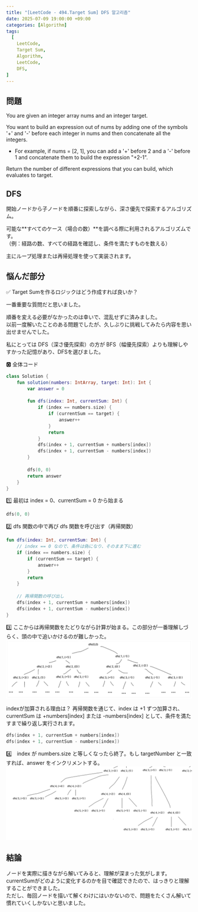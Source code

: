 ```yaml
---
title: "[LeetCode - 494.Target Sum] DFS 알고리즘"
date: 2025-07-09 19:00:00 +09:00
categories: [Algorithm]
tags:
  [
    LeetCode,
    Target Sum,
    Algorithm,
    LeetCode,
    DFS,
]
---
```


## 問題
You are given an integer array nums and an integer target.

You want to build an expression out of nums by adding one of the symbols '+' and '-' before each integer in nums and then concatenate all the integers.
- For example, if nums = [2, 1], you can add a '+' before 2 and a '-' before 1 and concatenate them to build the expression "+2-1".

Return the number of different expressions that you can build, which evaluates to target.

## DFS
開始ノードから子ノードを順番に探索しながら、深さ優先で探索するアルゴリズム。

可能な**すべてのケース（場合の数）**を調べる際に利用されるアルゴリズムです。<br>
（例：経路の数、すべての経路を確認し、条件を満たすものを数える）

主にループ処理または再帰処理を使って実装されます。

## 悩んだ部分
✅ Target Sumを作るロジックはどう作成すれば良いか？

一番重要な質問だと思いました。<br>

順番を変える必要がなかったのは幸いで、混乱せずに済みました。<br>
以前一度解いたことのある問題でしたが、久しぶりに挑戦してみたら内容を思い出せませんでした。<br>

私にとっては DFS（深さ優先探索）の方が BFS（幅優先探索）よりも理解しやすかった記憶があり、DFSを選びました。

🅾️ 全体コード
```kotlin
class Solution {
    fun solution(numbers: IntArray, target: Int): Int {
        var answer = 0

        fun dfs(index: Int, currentSum: Int) {
            if (index == numbers.size) {
                if (currentSum == target) {
                    answer++
                }
                return
            }
            dfs(index + 1, currentSum + numbers[index])
            dfs(index + 1, currentSum - numbers[index])
        }

        dfs(0, 0)
        return answer
    }
}
```

1️⃣ 最初は index = 0、currentSum = 0 から始まる
```kotlin
dfs(0, 0)
```

2️⃣ dfs 関数の中で再び dfs 関数を呼び出す（再帰関数）
```kotlin
fun dfs(index: Int, currentSum: Int) {
    // index == 0 なので、条件は偽になり、そのまま下に進む
    if (index == numbers.size) {
        if (currentSum == target) {
            answer++
        }
        return
    }

    // 再帰関数の呼び出し
    dfs(index + 1, currentSum + numbers[index])
    dfs(index + 1, currentSum - numbers[index])
}
```

3️⃣ ここからは再帰関数をたどりながら計算が始まる。この部分が一番理解しづらく、頭の中で追いかけるのが難しかった。
![DFSの再帰イメージ](/assets/img/post/algorithm/dfs1.png)

indexが加算される理由は？
再帰関数を通じて、index は +1 ずつ加算され、currentSum は +numbers[index] または -numbers[index] として、条件を満たすまで繰り返し実行されます。
```kotlin
dfs(index + 1, currentSum + numbers[index])
dfs(index + 1, currentSum - numbers[index])
```
4️⃣　index が numbers.size と等しくなったら終了。もし targetNumber と一致すれば、answer をインクリメントする。
![DFSの再帰イメージ](/assets/img/post/algorithm/dfs2.png)

## 結論
ノードを実際に描きながら解いてみると、理解が深まった気がします。<br>
currentSumがどのように変化するのかを目で確認できたので、はっきりと理解することができました。<br>
ただし、毎回ノードを描いて解くわけにはいかないので、問題をたくさん解いて慣れていくしかないと思いました。<br>







